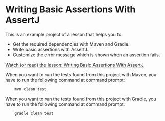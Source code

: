# Writing Basic Assertions With AssertJ

This is an example project of a lesson that helps you to:

* Get the required dependencies with Maven and Gradle.
* Write basic assertions with AssertJ.
* Customize the error message which is shown when an assertion fails.

[Watch (or read) the lesson: Writing Basic Assertions With AssertJ](https://www.cleantestautomation.com/lessons/writing-basic-assertions-with-assertj)

When you want to run the tests found from this project with Maven, you have to run the
following command at command prompt:

        mvn clean test

When you want to run the tests found from this project with Gradle, you have to run the
following command at command prompt: 

        gradle clean test